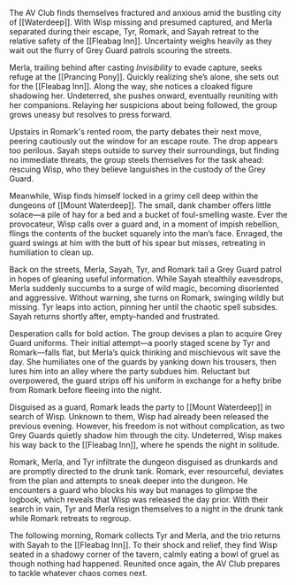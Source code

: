 The AV Club finds themselves fractured and anxious amid the bustling city of [[Waterdeep]]. With Wisp missing and presumed captured, and Merla separated during their escape, Tyr, Romark, and Sayah retreat to the relative safety of the [[Fleabag Inn]]. Uncertainty weighs heavily as they wait out the flurry of Grey Guard patrols scouring the streets.

Merla, trailing behind after casting _Invisibility_ to evade capture, seeks refuge at the [[Prancing Pony]]. Quickly realizing she’s alone, she sets out for the [[Fleabag Inn]]. Along the way, she notices a cloaked figure shadowing her. Undeterred, she pushes onward, eventually reuniting with her companions. Relaying her suspicions about being followed, the group grows uneasy but resolves to press forward.

Upstairs in Romark's rented room, the party debates their next move, peering cautiously out the window for an escape route. The drop appears too perilous. Sayah steps outside to survey their surroundings, but finding no immediate threats, the group steels themselves for the task ahead: rescuing Wisp, who they believe languishes in the custody of the Grey Guard.

Meanwhile, Wisp finds himself locked in a grimy cell deep within the dungeons of [[Mount Waterdeep]]. The small, dank chamber offers little solace—a pile of hay for a bed and a bucket of foul-smelling waste. Ever the provocateur, Wisp calls over a guard and, in a moment of impish rebellion, flings the contents of the bucket squarely into the man’s face. Enraged, the guard swings at him with the butt of his spear but misses, retreating in humiliation to clean up.

Back on the streets, Merla, Sayah, Tyr, and Romark tail a Grey Guard patrol in hopes of gleaning useful information. While Sayah stealthily eavesdrops, Merla suddenly succumbs to a surge of wild magic, becoming disoriented and aggressive. Without warning, she turns on Romark, swinging wildly but missing. Tyr leaps into action, pinning her until the chaotic spell subsides. Sayah returns shortly after, empty-handed and frustrated.

Desperation calls for bold action. The group devises a plan to acquire Grey Guard uniforms. Their initial attempt—a poorly staged scene by Tyr and Romark—falls flat, but Merla’s quick thinking and mischievous wit save the day. She humiliates one of the guards by yanking down his trousers, then lures him into an alley where the party subdues him. Reluctant but overpowered, the guard strips off his uniform in exchange for a hefty bribe from Romark before fleeing into the night.

Disguised as a guard, Romark leads the party to [[Mount Waterdeep]] in search of Wisp. Unknown to them, Wisp had already been released the previous evening. However, his freedom is not without complication, as two Grey Guards quietly shadow him through the city. Undeterred, Wisp makes his way back to the [[Fleabag Inn]], where he spends the night in solitude.

Romark, Merla, and Tyr infiltrate the dungeon disguised as drunkards and are promptly directed to the drunk tank. Romark, ever resourceful, deviates from the plan and attempts to sneak deeper into the dungeon. He encounters a guard who blocks his way but manages to glimpse the logbook, which reveals that Wisp was released the day prior. With their search in vain, Tyr and Merla resign themselves to a night in the drunk tank while Romark retreats to regroup.

The following morning, Romark collects Tyr and Merla, and the trio returns with Sayah to the [[Fleabag Inn]]. To their shock and relief, they find Wisp seated in a shadowy corner of the tavern, calmly eating a bowl of gruel as though nothing had happened. Reunited once again, the AV Club prepares to tackle whatever chaos comes next.